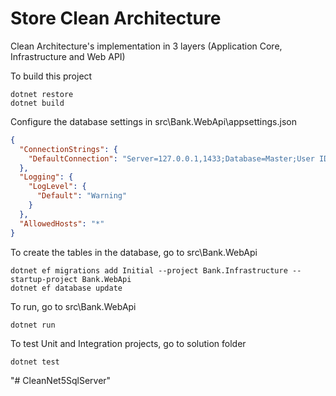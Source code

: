 # Store Clean Architecture
Clean Architecture's implementation in 3 layers (Application Core, Infrastructure and Web API)

To build this project
```
dotnet restore
dotnet build
```

Configure the database settings in src\Bank.WebApi\appsettings.json

```json
{
  "ConnectionStrings": {
    "DefaultConnection": "Server=127.0.0.1,1433;Database=Master;User ID=SA;Password=#ecuador123;Trusted_Connection=True;"
  },
  "Logging": {
    "LogLevel": {
      "Default": "Warning"
    }
  },
  "AllowedHosts": "*"
}
```

To create the tables in the database, go to src\Bank.WebApi
```
dotnet ef migrations add Initial --project Bank.Infrastructure --startup-project Bank.WebApi
dotnet ef database update
```

To run, go to src\Bank.WebApi
```
dotnet run
```

To test Unit and Integration projects, go to solution folder
```
dotnet test
```
"# CleanNet5SqlServer" 
